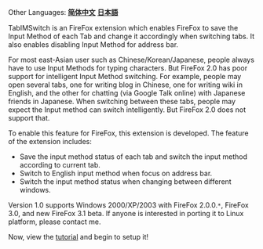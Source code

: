 Other Languages: **[简体中文](HomezhCN.md)** **[日本語](HomeJa.md)**

TabIMSwitch is an FireFox extension which enables FireFox to save the Input Method of each Tab and change it accordingly when switching tabs. It also enables disabling Input Method for address bar.

For most east-Asian user such as Chinese/Korean/Japanese, people always have to use Input Methods for typing characters. But FireFox 2.0 has poor support for intelligent Input Method switching. For example, people may open several tabs, one for writing blog in Chinese, one for writing wiki in English, and the other for chatting (via Google Talk online) with Japanese friends in Japanese. When switching between these tabs, people may expect the Input method can switch intelligently. But FireFox 2.0 does not support that.

To enable this feature for FireFox, this extension is developed. The feature of the extension includes:
  * Save the input method status of each tab and switch the input method according to current tab.
  * Switch to English input method when focus on address bar.
  * Switch the input method status when changing between different windows.

Version 1.0 supports Windows 2000/XP/2003 with FireFox 2.0.0.`*`, FireFox 3.0, and new FireFox 3.1 beta. If anyone is interested in porting it to Linux platform, please contact me.

Now, view the [tutorial](Tutorial.md) and begin to setup it!


